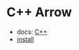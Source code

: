 # C++ Arrow

- docs: [C++](https://arrow.apache.org/docs/cpp/index.html)
- [install](https://arrow.apache.org/install/)

